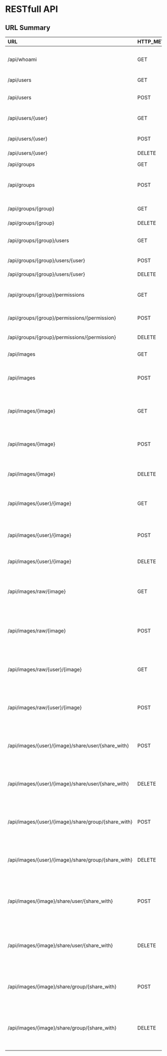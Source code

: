 # RESTfull API

## URL Summary

URL | HTTP_METHOD | DESCRIPTION |
:---|:------------|:------------|
/api/whoami | GET | display the user object of the currently logged in user
/api/users | GET | display a list of all users
/api/users | POST | create a new user based on PORT params
/api/users/{user} | GET | display the user object for `user`
/api/users/{user} | POST | modify the user object for `user`
/api/users/{user} | DELETE | delete `user`
/api/groups | GET | display a list of all groups
/api/groups | POST | create a new group based on the POST params
/api/groups/{group} | GET | display the group object for `group`
/api/groups/{group} | DELETE | delete `group`
/api/groups/{group}/users | GET | display a list of users who are members of `group`
/api/groups/{group}/users/{user} | POST | add `user` to `group`
/api/groups/{group}/users/{user} | DELETE | remove `user` from `group`
/api/groups/{group}/permissions | GET | display a list of permissions for `group`
/api/groups/{group}/permissions/{permission} | POST | add `permission` to `group`
/api/groups/{group}/permissions/{permission} | DELETE | remove `permission` from `group`
/api/images | GET | display a list of all images
/api/images | POST | create an image owned by the currently logged in user
/api/images/{image} | GET | display metadata for `image` in the current users namespace
/api/images/{image} | POST | modify metadata for `image` in the current users namespace
/api/images/{image} | DELETE | delete `image` in the current users namespace
/api/images/{user}/{image} | GET | display metadata for `image` in namespace of `user`
/api/images/{user}/{image} | POST | modify metadata for `image` in namespace of `user`
/api/images/{user}/{image} | DELETE | delete `image` in namespace of `user`
/api/images/raw/{image} | GET | get the raw image file that belongs to `image` in the current users namespace
/api/images/raw/{image} | POST | upload the raw image file that belongs to `image` in the current users namespace
/api/images/raw/{user}/{image} | GET | get the raw image file that belongs to `image` in the namespace of `user`
/api/images/raw/{user}/{image} | POST | upload the raw image file that belongs to `image` in the namespace of `user`
/api/images/{user}/{image}/share/user/{share_with} | POST | share `image` in the namespace of `user` with `share_with` user
/api/images/{user}/{image}/share/user/{share_with} | DELETE | unshare `image` in the namespace of `user` with `share_with` user
/api/images/{user}/{image}/share/group/{share_with} | POST | share `image` in the namespace of `user` with `share_with` group
/api/images/{user}/{image}/share/group/{share_with} | DELETE | unshare `image` in the namespace of `user` with `share_with` group
/api/images/{image}/share/user/{share_with} | POST | share `image` in the current users namespace with `share_with` user
/api/images/{image}/share/user/{share_with} | DELETE | unshare `image` in current users namespace with `share_with` user
/api/images/{image}/share/group/{share_with} | POST | share `image` in current users namespace with `share_with` group
/api/images/{image}/share/group/{share_with} | DELETE | unshare `image` in current users namespace with `share_with` group

